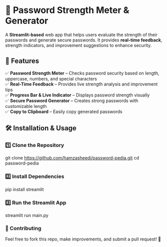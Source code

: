 # 🔐 Password Strength Meter & Generator  

A **Streamlit-based** web app that helps users evaluate the strength of their passwords and generate secure passwords. It provides **real-time feedback**, strength indicators, and improvement suggestions to enhance security.  

## 🚀 Features  
✅ **Password Strength Meter** – Checks password security based on length, uppercase, numbers, and special characters  
✅ **Real-Time Feedback** – Provides live strength analysis and improvement tips  
✅ **Progress Bar & Live Indicator** – Displays password strength visually  
✅ **Secure Password Generator** – Creates strong passwords with customizable length  
✅ **Copy to Clipboard** – Easily copy generated passwords  

## 🛠 Installation & Usage  

### 1️⃣ Clone the Repository  
git clone https://github.com/hamzasheedi/password-pedia.git
cd password-pedia

### 2️⃣ Install Dependencies
pip install streamlit 

### 3️⃣ Run the Streamlit App
streamlit run main.py

### 🤝 Contributing
Feel free to fork this repo, make improvements, and submit a pull request! 🚀
